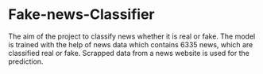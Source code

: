 # Fake-news-Classifier
The aim of the project to classify news whether it is real or fake. The model is trained with the help of  news data which contains 6335 news, which are classified real or fake. Scrapped data from a news website is used for the prediction.
